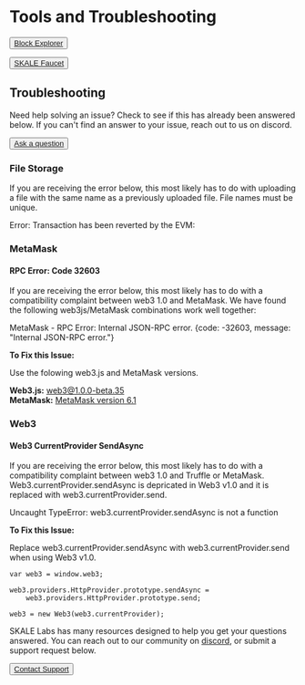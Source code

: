 # Tools and Troubleshooting

<SplitSectionLayout>
<SplitSectionColumn>

<button>[Block Explorer](http://explorer.skale.network/)</button>

</SplitSectionColumn>
<SplitSectionColumn>

<button boxPosition="BOTTOM_LEFT">[SKALE Faucet](http://faucet.skale.network/)</button>

</SplitSectionColumn>
</SplitSectionLayout>

## Troubleshooting

Need help solving an issue? Check to see if this has already been answered below. If you can't find an answer to your issue, reach out to us on discord.  

<button>[Ask a question](http://skale.chat/)</button>

### File Storage

If you are receiving the error below, this most likely has to do with uploading a file with the same name as a previously uploaded file. File names must be unique.  

Error: Transaction has been reverted by the EVM:

### MetaMask

#### RPC Error: Code 32603

If you are receiving the error below, this most likely has to do with a compatibility complaint between web3 1.0 and MetaMask. We have found the following web3js/MetaMask combinations work well together:  

MetaMask - RPC Error: Internal JSON-RPC error. {code: -32603, message: "Internal JSON-RPC error."}

**To Fix this Issue:**  

Use the folowing web3.js and MetaMask versions.  

**Web3.js:**  web3@1.0.0-beta.35  
**MetaMask:**  [MetaMask version 6.1](https://github.com/MetaMask/metamask-extension/releases/tag/v6.1.0)  

### Web3

#### Web3 CurrentProvider SendAsync

If you are receiving the error below, this most likely has to do with a compatibility complaint between web3 1.0 and Truffle or MetaMask. Web3.currentProvider.sendAsync is depricated in Web3 v1.0 and it is replaced with web3.currentProvider.send.  

Uncaught TypeError: web3.currentProvider.sendAsync is not a function

**To Fix this Issue:**  

Replace web3.currentProvider.sendAsync with web3.currentProvider.send when using Web3 v1.0.  

```
var web3 = window.web3;

web3.providers.HttpProvider.prototype.sendAsync = 
	web3.providers.HttpProvider.prototype.send;

web3 = new Web3(web3.currentProvider);

```

SKALE Labs has many resources designed to help you get your questions answered. You can reach out to our community on  [discord](http://skale.chat/), or submit a support request below.  

<button>[Contact Support](https://skalelabs.typeform.com/to/pSu895)</button>
